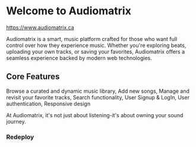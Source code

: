 # Welcome to Audiomatrix

<https://www.audiomatrix.ca>

Audiomatrix is a smart, music platform crafted for those who want full control over how they experience music.
Whether you're exploring beats, uploading your own tracks, or saving your favorites,
Audiomatrix offers a seamless experience backed by modern web technologies.

## Core Features

Browse a curated and dynamic music library,
Add new songs,
Manage and revisit your favorite tracks,
Search functionality,
User Signup & LogIn,
User authentication,
Responsive design

At Audiomatrix, it's not just about listening-it's about owning your sound journey.

### Redeploy
